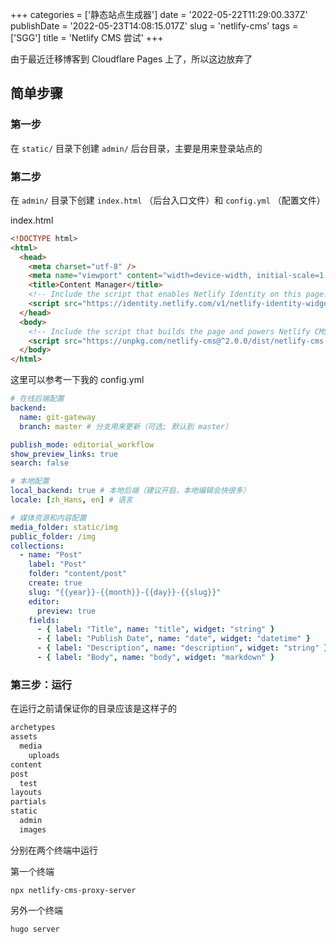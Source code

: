 +++
categories = ['静态站点生成器']
date = '2022-05-22T11:29:00.337Z'
publishDate = '2022-05-23T14:08:15.017Z'
slug = 'netlify-cms'
tags = ['SGG']
title = 'Netlify CMS 尝试'
+++

由于最近迁移博客到 Cloudflare Pages 上了，所以这边放弃了

## 简单步骤

### 第一步

在 `static/` 目录下创建 `admin/` 后台目录，主要是用来登录站点的

### 第二步

在 `admin/` 目录下创建 `index.html` （后台入口文件）和 `config.yml` （配置文件）

index.html

```html
<!DOCTYPE html>
<html>
  <head>
    <meta charset="utf-8" />
    <meta name="viewport" content="width=device-width, initial-scale=1.0" />
    <title>Content Manager</title>
    <!-- Include the script that enables Netlify Identity on this page. -->
    <script src="https://identity.netlify.com/v1/netlify-identity-widget.js"></script>
  </head>
  <body>
    <!-- Include the script that builds the page and powers Netlify CMS -->
    <script src="https://unpkg.com/netlify-cms@^2.0.0/dist/netlify-cms.js"></script>
  </body>
</html>
```

这里可以参考一下我的 config.yml

```yaml
# 在线后端配置
backend:
  name: git-gateway
  branch: master # 分支用来更新（可选; 默认到 master）

publish_mode: editorial_workflow
show_preview_links: true
search: false

# 本地配置
local_backend: true # 本地后端（建议开启，本地编辑会快很多）
locale: [zh_Hans, en] # 语言

# 媒体资源和内容配置
media_folder: static/img
public_folder: /img
collections:
  - name: "Post"
    label: "Post"
    folder: "content/post"
    create: true
    slug: "{{year}}-{{month}}-{{day}}-{{slug}}"
    editor:
      preview: true
    fields:
      - { label: "Title", name: "title", widget: "string" }
      - { label: "Publish Date", name: "date", widget: "datetime" }
      - { label: "Description", name: "description", widget: "string" }
      - { label: "Body", name: "body", widget: "markdown" }
```

### 第三步：运行

在运行之前请保证你的目录应该是这样子的

<!-- 山羊图展示没法没做样式优化。延后进行配置 -->

```txt
archetypes
assets
  media
    uploads
content
post
  test
layouts
partials
static
  admin
  images
```

分别在两个终端中运行

第一个终端

```shell
npx netlify-cms-proxy-server
```

另外一个终端

```shell
hugo server
```
